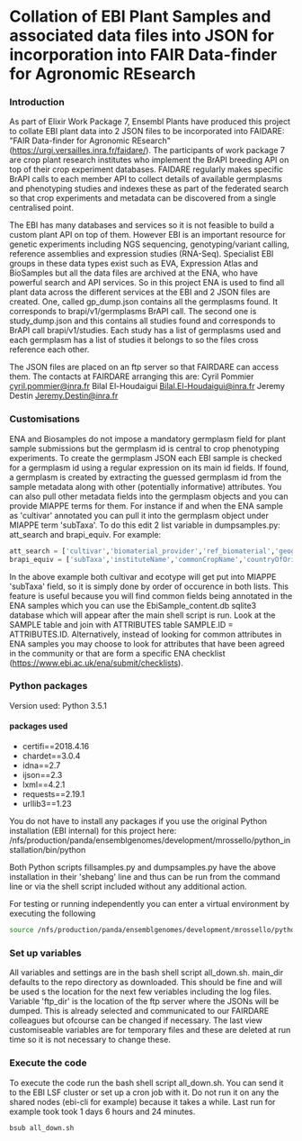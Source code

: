 # Collation of EBI Plant Samples and associated data files into JSON for incorporation into FAIR Data-finder for Agronomic REsearch

### Introduction

As part of Elixir Work Package 7, Ensembl Plants have produced this project to collate EBI plant data into 2 JSON files to be incorporated into FAIDARE: "FAIR Data-finder for Agronomic REsearch" (https://urgi.versailles.inra.fr/faidare/). The participants of work package 7 are crop plant research institutes who implement the BrAPI breeding API on top of their crop experiment databases. FAIDARE regularly makes specific BrAPI calls to each member API to collect details of available germplasms and phenotyping studies and indexes these as part of the federated search so that crop experiments and metadata can be discovered from a single centralised point.

The EBI has many databases and services so it is not feasible to build a custom plant API on top of them. However EBI is an important resource for genetic experiments including NGS sequencing, genotyping/variant calling, reference assemblies and expression studies (RNA-Seq). Specialist EBI groups in these data types exist such as EVA, Expression Atlas and BioSamples but all the data files are archived at the ENA, who have powerful search and API services. So in this project ENA is used to find all plant data across the different services at the EBI and 2 JSON files are created. One, called gp_dump.json contains all the germplasms found. It corresponds to brapi/v1/germplasms BrAPI call. The second one is study_dump.json and this contains all studies found and corresponds to BrAPI call brapi/v1/studies. Each study has a list of germplasms used and each germplasm has a list of studies it belongs to so the files cross reference each other. 

The JSON files are placed on an ftp server so that FAIRDARE can access them. The contacts at FAIRDARE arranging this are:
Cyril Pommier <cyril.pommier@inra.fr>
Bilal El-Houdaigui <Bilal.El-Houdaigui@inra.fr>
Jeremy Destin <Jeremy.Destin@inra.fr>

### Customisations

ENA and Biosamples do not impose a mandatory germplasm field for plant sample submissions but the germplasm id is central to crop phenotyping experiments. To create the germplasm JSON each EBI sample is checked for a germplasm id using a regular expression on its main id fields. If found, a germplasm is created by extracting the guessed germplasm id from the sample metadata along with other (potentially informative) attributes. You can also pull other metadata fields into the germplasm objects and you can provide MIAPPE terms for them. For instance if and when the ENA sample as 'cultivar' annotated you can pull it into the germplasm object under MIAPPE term 'subTaxa'. To do this edit 2 list variable in dumpsamples.py: att_search and brapi_equiv. For example:
```python
att_search = ['cultivar','biomaterial_provider','ref_biomaterial','geographic location (country and/or sea)','ecotype']
brapi_equiv = ['subTaxa','instituteName','commonCropName','countryOfOriginCode','subTaxa'] 
```
In the above example both cultivar and ecotype will get put into MIAPPE 'subTaxa' field, so it is simply done by order of occurence in both lists. This feature is useful because you will find common fields being annotated in the ENA samples which you can use the EbiSample_content.db sqlite3 database which will appear after the main shell script is run. Look at the SAMPLE table and join with ATTRIBUTES table SAMPLE.ID = ATTRIBUTES.ID. Alternatively, instead of looking for common attributes in ENA samples you may choose to look for attributes that have been agreed in the community or that are form a specific ENA checklist (https://www.ebi.ac.uk/ena/submit/checklists).

### Python packages
Version used: Python 3.5.1

#### packages used
* certifi==2018.4.16
* chardet==3.0.4
* idna==2.7
* ijson==2.3
* lxml==4.2.1
* requests==2.19.1
* urllib3==1.23

You do not have to install any packages if you use the original Python installation (EBI internal) for this project here:
/nfs/production/panda/ensemblgenomes/development/mrossello/python_installation/bin/python

Both Python scripts fillsamples.py and dumpsamples.py have the above installation in their 'shebang' line and thus can be run from the command line or via the shell script included without any additional action. 

For testing or running independently you can enter a virtual environment by executing the following
```bash
source /nfs/production/panda/ensemblgenomes/development/mrossello/python_installation/bin/activate
```

### Set up variables
All variables and settings are in the bash shell script all_down.sh.
main_dir defaults to the repo directory as downloaded. This should be fine and will be used s the location for the next few veriables including the log files.
Variable 'ftp_dir' is the location of the ftp server where the JSONs will be dumped. This is already selected and communicated to our FAIRDARE colleagues but ofcourse can be changed if necessary. 
The last view customiseable variables are for temporary files and these are deleted at run time so it is not necessary to change these.

### Execute the code

To execute the code run the bash shell script all_down.sh. You can send it to the EBI LSF cluster or set up a cron job with it. Do not run it on any the shared nodes (ebi-cli for example) because it takes a while. Last run for example took took 1 days 6 hours and 24 minutes.
```bash
bsub all_down.sh
```


